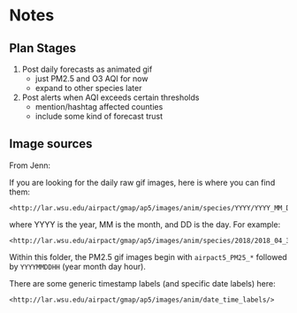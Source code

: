# Notes

## Plan Stages

1. Post daily forecasts as animated gif
    * just PM2.5 and O3 AQI for now
    * expand to other species later
2. Post alerts when AQI exceeds certain thresholds
    * mention/hashtag affected counties
    * include some kind of forecast trust 






## Image sources

From Jenn:

If you are looking for the daily raw gif images, here is where you can find them:

    <http://lar.wsu.edu/airpact/gmap/ap5/images/anim/species/YYYY/YYYY_MM_DD>


where YYYY is the year, MM is the month, and DD is the day.  For example:

    <http://lar.wsu.edu/airpact/gmap/ap5/images/anim/species/2018/2018_04_30>


Within this folder, the PM2.5 gif images begin with `airpact5_PM25_*`
followed by `YYYYMMDDHH` (year month day hour).

There are some generic timestamp labels (and specific date labels) here:

    <http://lar.wsu.edu/airpact/gmap/ap5/images/anim/date_time_labels/>





